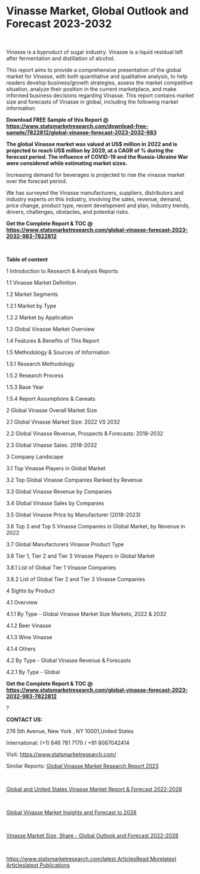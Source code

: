 <h1>Vinasse Market, Global Outlook and Forecast 2023-2032</h1><br/><p>Vinasse is a byproduct of sugar industry. Vinasse is a liquid residual left after fermentation and distillation of alcohol.</p>
 
 
 
 <p>This report aims to provide a comprehensive presentation of the global market for Vinasse, with both quantitative and qualitative analysis, to help readers develop business/growth strategies, assess the market competitive situation, analyze their position in the current marketplace, and make informed business decisions regarding Vinasse. This report contains market size and forecasts of Vinasse in global, including the following market information:</p>
 
 
 
 <p><strong>Download FREE Sample of this Report @ <a href="https://www.statsmarketresearch.com/download-free-sample/7822812/global-vinasse-forecast-2023-2032-983">https://www.statsmarketresearch.com/download-free-sample/7822812/global-vinasse-forecast-2023-2032-983</a></strong></p>
 
 
 
 <p><strong>The global Vinasse market was valued at US$ million in 2022 and is projected to reach US$ million by 2029, at a <strong>CAGR</strong> of % during the forecast period. The influence of COVID-19 and the Russia-Ukraine War were considered while estimating market sizes.</strong></p>
 
 
 
 <p>Increasing demand for beverages is projected to rise the vinasse market over the forecast period.</p>
 
 
 
 <p>We has surveyed the Vinasse manufacturers, suppliers, distributors and industry experts on this industry, involving the sales, revenue, demand, price change, product type, recent development and plan, industry trends, drivers, challenges, obstacles, and potential risks.</p>
 
 
 
 <div><b>Get the Complete Report & TOC @ <a href="https://www.statsmarketresearch.com/global-vinasse-forecast-2023-2032-983-7822812">https://www.statsmarketresearch.com/global-vinasse-forecast-2023-2032-983-7822812</a></b></div>
 
 
 
 <p><br />
 
 <b>Table of content</b></p>
 
 
 
 <p>1 Introduction to Research & Analysis Reports<br />
 
 1.1 Vinasse Market Definition<br />
 
 1.2 Market Segments<br />
 
 1.2.1 Market by Type<br />
 
 1.2.2 Market by Application<br />
 
 1.3 Global Vinasse Market Overview<br />
 
 1.4 Features & Benefits of This Report<br />
 
 1.5 Methodology & Sources of Information<br />
 
 1.5.1 Research Methodology<br />
 
 1.5.2 Research Process<br />
 
 1.5.3 Base Year<br />
 
 1.5.4 Report Assumptions & Caveats<br />
 
 2 Global Vinasse Overall Market Size<br />
 
 2.1 Global Vinasse Market Size: 2022 VS 2032<br />
 
 2.2 Global Vinasse Revenue, Prospects & Forecasts: 2018-2032<br />
 
 2.3 Global Vinasse Sales: 2018-2032<br />
 
 3 Company Landscape<br />
 
 3.1 Top Vinasse Players in Global Market<br />
 
 3.2 Top Global Vinasse Companies Ranked by Revenue<br />
 
 3.3 Global Vinasse Revenue by Companies<br />
 
 3.4 Global Vinasse Sales by Companies<br />
 
 3.5 Global Vinasse Price by Manufacturer (2018-2023)<br />
 
 3.6 Top 3 and Top 5 Vinasse Companies in Global Market, by Revenue in 2022<br />
 
 3.7 Global Manufacturers Vinasse Product Type<br />
 
 3.8 Tier 1, Tier 2 and Tier 3 Vinasse Players in Global Market<br />
 
 3.8.1 List of Global Tier 1 Vinasse Companies<br />
 
 3.8.2 List of Global Tier 2 and Tier 3 Vinasse Companies<br />
 
 4 Sights by Product<br />
 
 4.1 Overview<br />
 
 4.1.1 By Type - Global Vinasse Market Size Markets, 2022 & 2032<br />
 
 4.1.2 Beer Vinasse<br />
 
 4.1.3 Wine Vinasse<br />
 
 4.1.4 Others<br />
 
 4.2 By Type - Global Vinasse Revenue & Forecasts<br />
 
 4.2.1 By Type - Global</p>
 
 
 
 <div><b>Get the Complete Report & TOC @ <a href="https://www.statsmarketresearch.com/global-vinasse-forecast-2023-2032-983-7822812">https://www.statsmarketresearch.com/global-vinasse-forecast-2023-2032-983-7822812</a></b></div>
 
 
 
 <p>? </p>
 
 
 
 <p><b>CONTACT US:</b><br />
 
 276 5th Avenue, New York , NY 10001,United States<br />
 
 International: (+1) 646 781 7170 / +91 8087042414<br />
 
 Visit: <a href="https://www.statsmarketresearch.com/">https://www.statsmarketresearch.com/</a><br />
 
 Similar Reports: <a href="https://www.statsmarketresearch.com/global-vinasse-forecast-2023-2032-983-7822812">Global Vinasse Market Research Report 2023</a><br />
 
 <br />
 
 <a href="https://www.statsmarketresearch.com/global-vinasse-forecast-2023-2032-983-7822812">Global and United States Vinasse Market Report & Forecast 2022-2028</a><br />
 
 <br />
 
 <a href="https://www.statsmarketresearch.com/global-vinasse-forecast-2023-2032-983-7822812">Global Vinasse Market Insights and Forecast to 2028</a><br />
 
 <br />
 
 <a href="https://www.statsmarketresearch.com/global-vinasse-forecast-2023-2032-983-7822812">Vinasse Market Size, Share - Global Outlook and Forecast 2022-2028</a><br />
 
 <br />
 
 <a href="https://gyeongbokgung.com">https://www.statsmarketresearch.com/</a><a href="https://hallyeomaritime.com">latest Articles</a><a href="https://jingwansa.com">Read More</a><a href="https://nguoiviet.jp/">latest Articles</a><a href="https://www.intelmarketresearch.com/">latest Publications</a></p>
